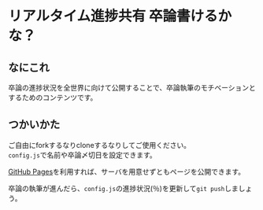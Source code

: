 # リアルタイム進捗共有 卒論書けるかな？

## なにこれ
卒論の進捗状況を全世界に向けて公開することで、卒論執筆のモチベーションとするためのコンテンツです。

## つかいかた
ご自由にforkするなりcloneするなりしてご使用ください。  
`config.js`で名前や卒論〆切日を設定できます。

[GitHub Pages](http://pages.github.com/)を利用すれば、サーバを用意せずともページを公開できます。

卒論の執筆が進んだら、`config.js`の進捗状況(％)を更新して`git push`しましょう。
